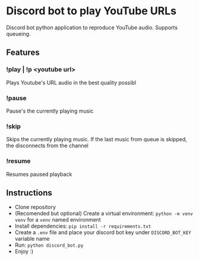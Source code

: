 # Discord bot to play YouTube URLs

Discord bot python application to reproduce YouTube audio. Supports queueing.

## Features

### !play | !p \<youtube url>

Plays Youtube's URL audio in the best quality possibl

### !pause

Pause's the currently playing music

### !skip

Skips the currently playing music. If the last music from queue is skipped, the disconnects from the channel

### !resume

Resumes paused playback

## Instructions

- Clone repository
- (Recomended but optional) Create a virtual environment: `python -m venv venv` for a `venv` named environment
- Install dependencies: `pip install -r requirements.txt`
- Create a `.env` file and place your discord bot key under `DISCORD_BOT_KEY` variable name
- Run: `python discord_bot.py`
- Enjoy :)
